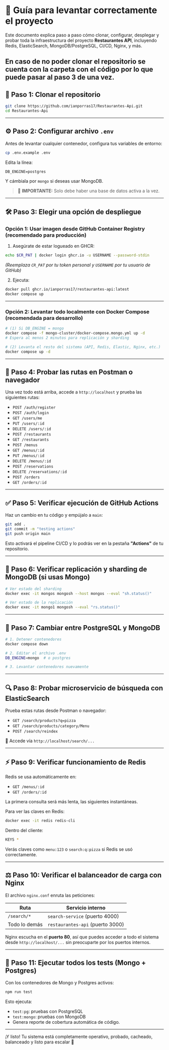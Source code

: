 # 🚀 Guía para levantar correctamente el proyecto

Este documento explica paso a paso cómo clonar, configurar, desplegar y probar toda la infraestructura del proyecto **Restaurantes API**, incluyendo Redis, ElasticSearch, MongoDB/PostgreSQL, CI/CD, Nginx, y más.


En caso de no poder clonar el repositorio se cuenta con la carpeta con el código
por lo que puede pasar al paso 3 de una vez.
---

## 🧩 Paso 1: Clonar el repositorio

```bash
git clone https://github.com/ianporras17/Restaurantes-Api.git
cd Restaurantes-Api
```

---

## ⚙️ Paso 2: Configurar archivo `.env`

Antes de levantar cualquier contenedor, configura tus variables de entorno:

```bash
cp .env.example .env
```

Edita la línea:

```env
DB_ENGINE=postgres
```

Y cámbiala por `mongo` si deseas usar MongoDB.

> 📌 **IMPORTANTE:** Solo debe haber una base de datos activa a la vez.

---

## 🛠️ Paso 3: Elegir una opción de despliegue

### Opción 1: Usar imagen desde GitHub Container Registry (recomendado para producción)

1. Asegúrate de estar logueado en GHCR:

```bash
echo $CR_PAT | docker login ghcr.io -u USERNAME --password-stdin
```

*(Reemplaza `CR_PAT` por tu token personal y `USERNAME` por tu usuario de GitHub)*

2. Ejecuta:

```bash
docker pull ghcr.io/ianporras17/restaurantes-api:latest
docker compose up
```

---

### Opción 2: Levantar todo localmente con Docker Compose (recomendada para desarrollo)

```bash
# (1) Si DB_ENGINE = mongo
docker compose -f mongo-cluster/docker-compose.mongo.yml up -d
# Espera al menos 2 minutos para replicación y sharding

# (2) Levanta el resto del sistema (API, Redis, Elastic, Nginx, etc.)
docker compose up -d
```

---

## 🔎 Paso 4: Probar las rutas en Postman o navegador

Una vez todo está arriba, accede a `http://localhost` y prueba las siguientes rutas:

- `POST /auth/register`
- `POST /auth/login`
- `GET /users/me`
- `PUT /users/:id`
- `DELETE /users/:id`
- `POST /restaurants`
- `GET /restaurants`
- `POST /menus`
- `GET /menus/:id`
- `PUT /menus/:id`
- `DELETE /menus/:id`
- `POST /reservations`
- `DELETE /reservations/:id`
- `POST /orders`
- `GET /orders/:id`

---

## ✅ Paso 5: Verificar ejecución de GitHub Actions

Haz un cambio en tu código y empújalo a `main`:

```bash
git add .
git commit -m "testing actions"
git push origin main
```

Esto activará el pipeline CI/CD y lo podrás ver en la pestaña **"Actions"** de tu repositorio.

---

## 🍃 Paso 6: Verificar replicación y sharding de MongoDB (si usas Mongo)

```bash
# Ver estado del sharding
docker exec -it mongos mongosh --host mongos --eval "sh.status()"

# Ver estado de la replicación
docker exec -it mongo1 mongosh --eval "rs.status()"
```

---

## 🔁 Paso 7: Cambiar entre PostgreSQL y MongoDB

```bash
# 1. Detener contenedores
docker compose down

# 2. Editar el archivo .env
DB_ENGINE=mongo  # o postgres

# 3. Levantar contenedores nuevamente
```

---

## 🔍 Paso 8: Probar microservicio de búsqueda con ElasticSearch

Prueba estas rutas desde Postman o navegador:

- `GET /search/products?q=pizza`
- `GET /search/products/category/Menu`
- `POST /search/reindex`

📌 Accede vía `http://localhost/search/...`

---

## ⚡ Paso 9: Verificar funcionamiento de Redis

Redis se usa automáticamente en:

- `GET /menus/:id`
- `GET /orders/:id`

La primera consulta será más lenta, las siguientes instantáneas.

Para ver las claves en Redis:

```bash
docker exec -it redis redis-cli
```

Dentro del cliente:

```bash
KEYS *
```

Verás claves como `menu:123` o `search:q:pizza` si Redis se usó correctamente.

---

## ⚖️ Paso 10: Verificar el balanceador de carga con Nginx

El archivo `nginx.conf` enruta las peticiones:

| Ruta              | Servicio interno              |
|-------------------|-------------------------------|
| `/search/*`       | `search-service` (puerto 4000)|
| Todo lo demás     | `restaurantes-api` (puerto 3000) |

Nginx escucha en el **puerto 80**, así que puedes acceder a todo el sistema desde `http://localhost/...` sin preocuparte por los puertos internos.

---

## 🧪 Paso 11: Ejecutar todos los tests (Mongo + Postgres)

Con los contenedores de Mongo y Postgres activos:

```bash
npm run test
```

Esto ejecuta:

- `test:pg`: pruebas con PostgreSQL  
- `test:mongo`: pruebas con MongoDB  
- Genera reporte de cobertura automática de código.

---

¡Y listo! Tu sistema está completamente operativo, probado, cacheado, balanceado y listo para escalar 🚀
